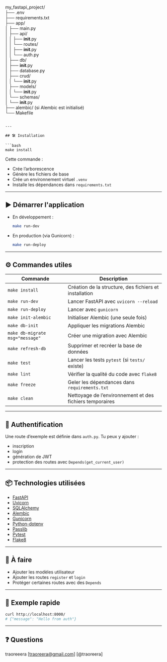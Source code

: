 my\_fastapi\_project/ <br>
├── .env <br>
├── requirements.txt <br>
├── app/<br>
│   ├── main.py<br>
│   ├── api/<br>
│   │   ├── **init**.py<br>
│   │   └── routes/<br>
│   │       ├── **init**.py<br>
│   │       └── auth.py<br>
│   ├── db/<br>
│       ├── **init**.py<br>
│       ├── database.py<br>
│       ├── crud/<br>
│       │   └── **init**.py<br>
│       ├── models/<br>
│       │   └── **init**.py<br>
│       └── schemas/<br>
│           └── **init**.py<br>
├── alembic/ (si Alembic est initialisé)<br>
└── Makefile<br>

````

---

## 🛠️ Installation

```bash
make install
````

Cette commande :

* Crée l’arborescence
* Génère les fichiers de base
* Crée un environnement virtuel `.venv`
* Installe les dépendances dans `requirements.txt`

---

## ▶️ Démarrer l'application

* En développement :

  ```bash
  make run-dev
  ```
* En production (via Gunicorn) :

  ```bash
  make run-deploy
  ```

---

## ⚙️ Commandes utiles

| Commande                        | Description                                              |
| ------------------------------- | -------------------------------------------------------- |
| `make install`                  | Création de la structure, des fichiers et installation   |
| `make run-dev`                  | Lancer FastAPI avec `uvicorn --reload`                   |
| `make run-deploy`               | Lancer avec `gunicorn`                                   |
| `make init-alembic`             | Initialiser Alembic (une seule fois)                     |
| `make db-init`                  | Appliquer les migrations Alembic                         |
| `make db-migrate msg="message"` | Créer une migration avec Alembic                         |
| `make refresh-db`               | Supprimer et recréer la base de données                  |
| `make test`                     | Lancer les tests `pytest` (si `tests/` existe)           |
| `make lint`                     | Vérifier la qualité du code avec `flake8`                |
| `make freeze`                   | Geler les dépendances dans `requirements.txt`            |
| `make clean`                    | Nettoyage de l’environnement et des fichiers temporaires |

---

## 🔐 Authentification

Une route d’exemple est définie dans `auth.py`. Tu peux y ajouter :

* inscription
* login
* génération de JWT
* protection des routes avec `Depends(get_current_user)`

---

## 📦 Technologies utilisées

* [FastAPI](https://fastapi.tiangolo.com)
* [Uvicorn](https://www.uvicorn.org)
* [SQLAlchemy](https://www.sqlalchemy.org)
* [Alembic](https://alembic.sqlalchemy.org)
* [Gunicorn](https://gunicorn.org)
* [Python-dotenv](https://pypi.org/project/python-dotenv)
* [Passlib](https://passlib.readthedocs.io)
* [Pytest](https://docs.pytest.org)
* [Flake8](https://flake8.pycqa.org)

---

## 📌 À faire

* Ajouter les modèles utilisateur
* Ajouter les routes `register` et `login`
* Protéger certaines routes avec des `Depends`

---

## 🧪 Exemple rapide

```bash
curl http://localhost:8000/
# {"message": "Hello from auth"}
```

---

## ❓ Questions
traoreeera [traoreera@gmail.com] [@traoreera]
